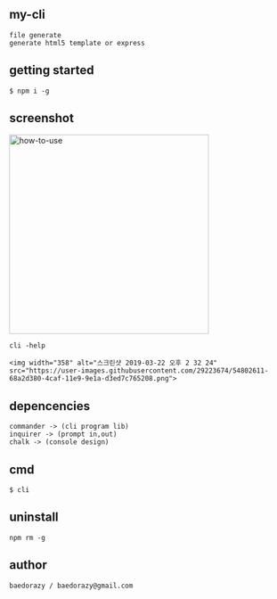 ## my-cli
	file generate
	generate html5 template or express 

## getting started
	$ npm i -g 

## screenshot
<div>
	<img width="358" alt="how-to-use" src="https://user-images.githubusercontent.com/29223674/54181785-01cd2f80-44e3-11e9-80c9-86d57ad8453f.png">
	
	cli -help
	
	<img width="358" alt="스크린샷 2019-03-22 오후 2 32 24" src="https://user-images.githubusercontent.com/29223674/54802611-68a2d380-4caf-11e9-9e1a-d3ed7c765208.png">

</div>

## depencencies
	commander -> (cli program lib)
	inquirer -> (prompt in,out)
	chalk -> (console design)

## cmd
	$ cli

## uninstall
	npm rm -g 

## author
	baedorazy / baedorazy@gmail.com

